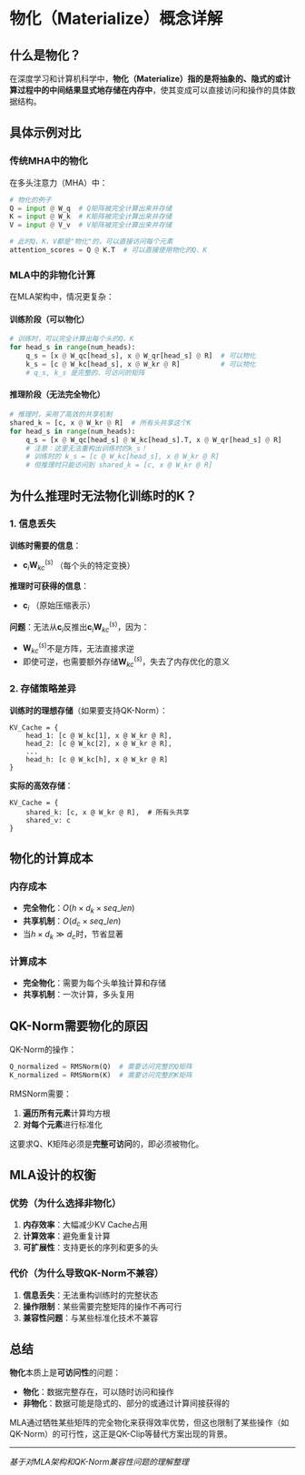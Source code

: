 # 物化（Materialize）概念详解

## 什么是物化？

在深度学习和计算机科学中，**物化（Materialize）**指的是将抽象的、隐式的或计算过程中的中间结果**显式地存储在内存中**，使其变成可以直接访问和操作的具体数据结构。

## 具体示例对比

### 传统MHA中的物化
在多头注意力（MHA）中：

```python
# 物化的例子
Q = input @ W_q  # Q矩阵被完全计算出来并存储
K = input @ W_k  # K矩阵被完全计算出来并存储
V = input @ V_v  # V矩阵被完全计算出来并存储

# 此时Q、K、V都是"物化"的，可以直接访问每个元素
attention_scores = Q @ K.T  # 可以直接使用物化的Q、K
```

### MLA中的非物化计算
在MLA架构中，情况更复杂：

#### 训练阶段（可以物化）
```python
# 训练时，可以完全计算出每个头的Q、K
for head_s in range(num_heads):
    q_s = [x @ W_qc[head_s], x @ W_qr[head_s] @ R]  # 可以物化
    k_s = [c @ W_kc[head_s], x @ W_kr @ R]          # 可以物化
    # q_s, k_s 是完整的、可访问的矩阵
```

#### 推理阶段（无法完全物化）
```python
# 推理时，采用了高效的共享机制
shared_k = [c, x @ W_kr @ R]  # 所有头共享这个K
for head_s in range(num_heads):
    q_s = [x @ W_qc[head_s] @ W_kc[head_s].T, x @ W_qr[head_s] @ R]
    # 注意：这里无法重构出训练时的k_s！
    # 训练时的 k_s = [c @ W_kc[head_s], x @ W_kr @ R]
    # 但推理时只能访问到 shared_k = [c, x @ W_kr @ R]
```

## 为什么推理时无法物化训练时的K？

### 1. 信息丢失
**训练时需要的信息**：
- $\boldsymbol{c}_i \boldsymbol{W}_{kc}^{(s)}$ （每个头的特定变换）

**推理时可获得的信息**：
- $\boldsymbol{c}_i$ （原始压缩表示）

**问题**：无法从$\boldsymbol{c}_i$反推出$\boldsymbol{c}_i \boldsymbol{W}_{kc}^{(s)}$，因为：
- $\boldsymbol{W}_{kc}^{(s)}$不是方阵，无法直接求逆
- 即使可逆，也需要额外存储$\boldsymbol{W}_{kc}^{(s)}$，失去了内存优化的意义

### 2. 存储策略差异
**训练时的理想存储**（如果要支持QK-Norm）：
```
KV_Cache = {
    head_1: [c @ W_kc[1], x @ W_kr @ R],
    head_2: [c @ W_kc[2], x @ W_kr @ R],
    ...
    head_h: [c @ W_kc[h], x @ W_kr @ R]
}
```

**实际的高效存储**：
```
KV_Cache = {
    shared_k: [c, x @ W_kr @ R],  # 所有头共享
    shared_v: c
}
```

## 物化的计算成本

### 内存成本
- **完全物化**：$O(h \times d_k \times seq\_len)$
- **共享机制**：$O(d_c \times seq\_len)$
- 当$h \times d_k \gg d_c$时，节省显著

### 计算成本
- **完全物化**：需要为每个头单独计算和存储
- **共享机制**：一次计算，多头复用

## QK-Norm需要物化的原因

QK-Norm的操作：
```python
Q_normalized = RMSNorm(Q)  # 需要访问完整的Q矩阵
K_normalized = RMSNorm(K)  # 需要访问完整的K矩阵
```

RMSNorm需要：
1. **遍历所有元素**计算均方根
2. **对每个元素**进行标准化

这要求Q、K矩阵必须是**完整可访问**的，即必须被物化。

## MLA设计的权衡

### 优势（为什么选择非物化）
1. **内存效率**：大幅减少KV Cache占用
2. **计算效率**：避免重复计算
3. **可扩展性**：支持更长的序列和更多的头

### 代价（为什么导致QK-Norm不兼容）
1. **信息丢失**：无法重构训练时的完整状态
2. **操作限制**：某些需要完整矩阵的操作不再可行
3. **兼容性问题**：与某些标准化技术不兼容

## 总结

**物化**本质上是**可访问性**的问题：
- **物化**：数据完整存在，可以随时访问和操作
- **非物化**：数据可能是隐式的、部分的或通过计算间接获得的

MLA通过牺牲某些矩阵的完全物化来获得效率优势，但这也限制了某些操作（如QK-Norm）的可行性，这正是QK-Clip等替代方案出现的背景。

---
*基于对MLA架构和QK-Norm兼容性问题的理解整理*